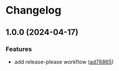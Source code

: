 # Changelog

## 1.0.0 (2024-04-17)


### Features

* add release-please workflow ([ad78865](https://github.com/sobird/pcs-cli/commit/ad78865a726c9d0b68fefddf2bfbdc453e41a708))
